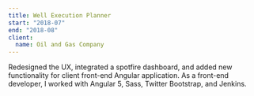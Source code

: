 ```yaml
---
title: Well Execution Planner
start: "2018-07"
end: "2018-08"
client:
  name: Oil and Gas Company
---
```


Redesigned the UX, integrated a spotfire dashboard, and added new functionality
for client front-end Angular application. As a front-end developer, I worked
with Angular 5, Sass, Twitter Bootstrap, and Jenkins.
